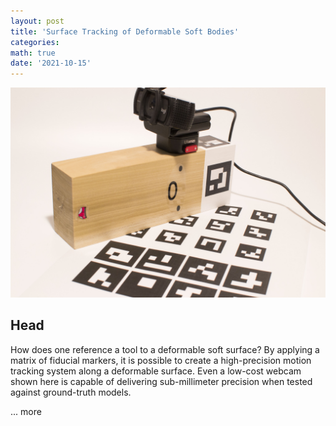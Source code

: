 ```yaml
---
layout: post
title: 'Surface Tracking of Deformable Soft Bodies'
categories: 
math: true
date: '2021-10-15'
---
```

<img src="/images/fulls/device_and_markers.jpg" class="fit image">

## Head ##

How does one reference a tool to a deformable soft surface? By applying a matrix of fiducial markers, it is possible to create a high-precision motion tracking system along a deformable surface. Even a low-cost webcam shown here is capable of delivering sub-millimeter precision when tested against ground-truth models.

... more